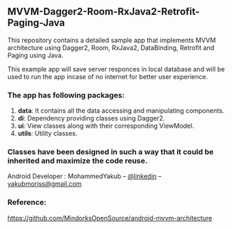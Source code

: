 ## MVVM-Dagger2-Room-RxJava2-Retrofit-Paging-Java
This repository contains a detailed sample app that implements MVVM architecture using Dagger2, Room, RxJava2, DataBinding, Retrofit and Paging using Java.

This example app will save server responces in local database and will be used to run the app incase of no internet for better user experience.

### The app has following packages:
1. **data**: It contains all the data accessing and manipulating components.
2. **di**: Dependency providing classes using Dagger2.
3. **ui**: View classes along with their corresponding ViewModel.
4. **utils**: Utility classes.

### Classes have been designed in such a way that it could be inherited and maximize the code reuse.

Android Developer : MohammedYakub – [@linkedin](https://www.linkedin.com/in/mohammedyakub-moriswala-61561820/) – yakubmoriss@gmail.com

### Reference:
https://github.com/MindorksOpenSource/android-mvvm-architecture
